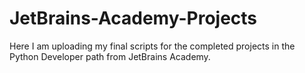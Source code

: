 # JetBrains-Academy-Projects
Here I am uploading my final scripts for the completed projects in the Python Developer path from JetBrains Academy.
